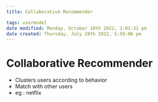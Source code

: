 ```yaml
---
title: Collaborative Recommender

tags: usermodel 
date modified: Monday, October 10th 2022, 2:02:31 pm
date created: Thursday, July 28th 2022, 5:59:06 pm
---
```


# Collaborative Recommender
- Clusters users according to behavior
- Match with other users
- eg : netflix



